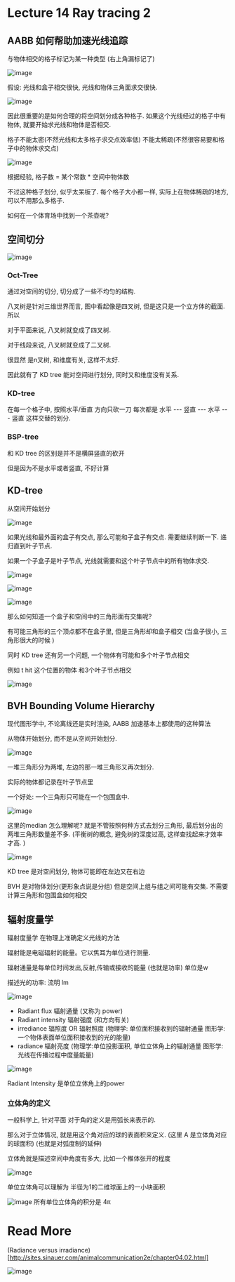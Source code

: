 # Lecture 14 Ray tracing 2

## AABB 如何帮助加速光线追踪

与物体相交的格子标记为某一种类型 (右上角漏标记了)

![image](https://raw.githubusercontent.com/lumixraku/NotesForGraphics/master/images/accray.png)


假设: 光线和盒子相交很快, 光线和物体三角面求交很快.

![image](https://raw.githubusercontent.com/lumixraku/NotesForGraphics/master/images/accray2.png)

因此很重要的是如何合理的将空间划分成各种格子.  如果这个光线经过的格子中有物体, 就要开始求光线和物体是否相交.

格子不能太密(不然光线和太多格子求交点效率低) 不能太稀疏(不然很容易要和格子中的物体求交点)



![image](https://raw.githubusercontent.com/lumixraku/NotesForGraphics/master/images/accray3.png)

根据经验, 格子数 = 某个常数 * 空间中物体数

不过这种格子划分, 似乎太呆板了.  每个格子大小都一样, 实际上在物体稀疏的地方, 可以不用那么多格子.



如何在一个体育场中找到一个茶壶呢?

## 空间切分

![image](https://raw.githubusercontent.com/lumixraku/NotesForGraphics/master/images/spatial.png)


### Oct-Tree
通过对空间的切分, 切分成了一些不均匀的结构.

八叉树是针对三维世界而言, 图中看起像是四叉树, 但是这只是一个立方体的截面.
所以

对于平面来说, 八叉树就变成了四叉树.

对于线段来说, 八叉树就变成了二叉树.

很显然 是n叉树, 和维度有关, 这样不太好.

因此就有了 KD tree 能对空间进行划分, 同时又和维度没有关系.

### KD-tree

在每一个格子中, 按照水平/垂直 方向只砍一刀
每次都是 水平 --- 竖直 --- 水平 --- 竖直 这样交替的划分.

### BSP-tree
和 KD tree 的区别是并不是横屏竖直的砍开

但是因为不是水平或者竖直, 不好计算

## KD-tree

从空间开始划分

![image](https://raw.githubusercontent.com/lumixraku/NotesForGraphics/master/images/kdtree.png)


如果光线和最外面的盒子有交点, 那么可能和子盒子有交点. 需要继续判断一下. 递归直到叶子节点.

如果一个子盒子是叶子节点, 光线就需要和这个叶子节点中的所有物体求交.

![image](https://raw.githubusercontent.com/lumixraku/NotesForGraphics/master/images/kdtree1.png)

![image](https://raw.githubusercontent.com/lumixraku/NotesForGraphics/master/images/kdtreeA.png)

![image](https://raw.githubusercontent.com/lumixraku/NotesForGraphics/master/images/kdtreeB.png)

那么如何知道一个盒子和空间中的三角形面有交集呢?

有可能三角形的三个顶点都不在盒子里, 但是三角形却和盒子相交 (当盒子很小, 三角形很大的时候 )


同时 KD tree 还有另一个问题, 一个物体有可能和多个叶子节点相交

例如 t hit 这个位置的物体 和3个叶子节点相交

![image](https://raw.githubusercontent.com/lumixraku/NotesForGraphics/master/images/kdtree3.png)




## BVH  Bounding Volume Hierarchy

现代图形学中, 不论离线还是实时渲染,  AABB 加速基本上都使用的这种算法

从物体开始划分, 而不是从空间开始划分.

![image](https://raw.githubusercontent.com/lumixraku/NotesForGraphics/master/images/bvh1.png)

一堆三角形分为两堆, 左边的那一堆三角形又再次划分.

实际的物体都记录在叶子节点里

一个好处: 一个三角形只可能在一个包围盒中.


![image](https://raw.githubusercontent.com/lumixraku/NotesForGraphics/master/images/bvh2.png)

这里的median 怎么理解呢? 就是不管按照何种方式去划分三角形, 最后划分出的两堆三角形数量差不多.
(平衡树的概念, 避免树的深度过高, 这样查找起来才效率才高. )


![image](https://raw.githubusercontent.com/lumixraku/NotesForGraphics/master/images/bvh3.png)

KD tree 是对空间划分, 物体可能即在左边又在右边

BVH 是对物体划分(更形象点说是分组) 但是空间上组与组之间可能有交集.  不需要计算三角形和包围盒如何相交


## 辐射度量学

辐射度量学 在物理上准确定义光线的方法


辐射能是电磁辐射的能量。它以焦耳为单位进行测量.

辐射通量是每单位时间发出,反射,传输或接收的能量  (也就是功率)  单位是w

描述光的功率: 流明 lm

![image](https://raw.githubusercontent.com/lumixraku/NotesForGraphics/master/images/radiance.png)

- Radiant flux 辐射通量 (又称为 power)
- Radiant intensity 辐射强度  (和方向有关)
- irrediance 辐照度 OR 辐射照度 (物理学: 单位面积接收到的辐射通量    图形学:一个物体表面单位面积接收到的光的能量)
- radiance 辐射亮度 (物理学:单位投影面积, 单位立体角上的辐射通量      图形学:光线在传播过程中度量能量)


![image](https://raw.githubusercontent.com/lumixraku/NotesForGraphics/master/images/radiance2.png)

Radiant Intensity 是单位立体角上的power


### 立体角的定义

一般科学上, 针对平面 对于角的定义是用弧长来表示的.

那么对于立体情况, 就是用这个角对应的球的表面积来定义.  (这里 A 是立体角对应的球面积)  (也就是对弧度制的延伸)

立体角就是描述空间中角度有多大, 比如一个椎体张开的程度

![image](https://raw.githubusercontent.com/lumixraku/NotesForGraphics/master/images/radiance3.png)

单位立体角可以理解为 半径为1的二维球面上的一小块面积

![image](https://raw.githubusercontent.com/lumixraku/NotesForGraphics/master/images/radiance3.png)
所有单位立体角的积分是 4π


# Read More
(Radiance versus irradiance)[http://sites.sinauer.com/animalcommunication2e/chapter04.02.html]

![image](https://raw.githubusercontent.com/lumixraku/NotesForGraphics/master/images/radiance11.jpg)
